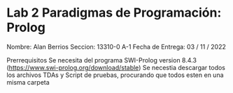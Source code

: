 # Lab 2 Paradigmas de Programación: Prolog

 Nombre: Alan Berrios
 Seccion: 13310-0 A-1
 Fecha de Entrega: 03 / 11 / 2022

 Prerrequisitos
 Se necesita del programa SWI-Prolog version 8.4.3 (https://www.swi-prolog.org/download/stable)
 Se necestia descargar todos los archivos TDAs y Script de pruebas, procurando que todos esten en una misma carpeta